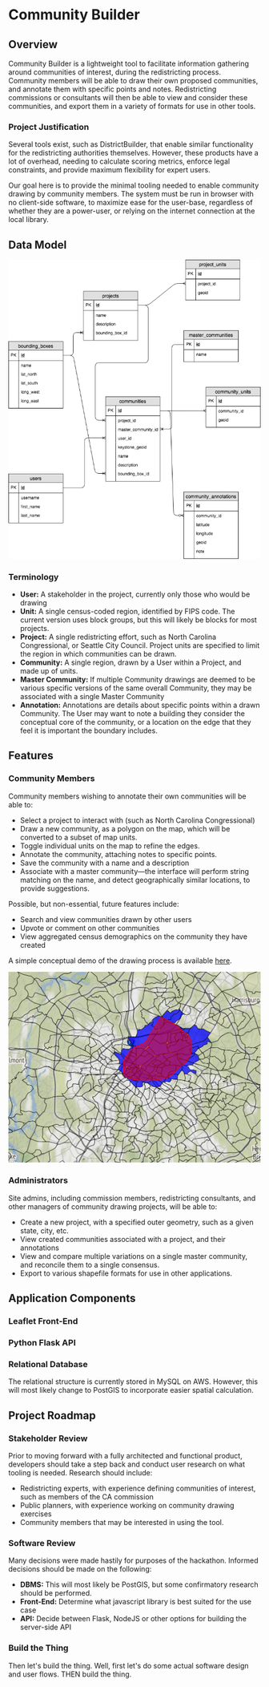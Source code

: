 # Community Builder

## Overview

Community Builder is a lightweight tool to facilitate information gathering around communities of interest, during the redistricting process. Community members will be able to draw their own proposed communities, and annotate them with specific points and notes. Redistricting commissions or consultants will then be able to view and consider these communities, and export them in a variety of formats for use in other tools.

### Project Justification

Several tools exist, such as DistrictBuilder, that enable similar functionality for the redistricting authorities themselves. However, these products have a lot of overhead, needing to calculate scoring metrics, enforce legal constraints, and provide maximum flexibility for expert users.

Our goal here is to provide the minimal tooling needed to enable community drawing by community members. The system must be run in browser with no client-side software, to maximize ease for the user-base, regardless of whether they are a power-user, or relying on the internet connection at the local library.

## Data Model

![Data Model](img/community-builder.png)

### Terminology

- **User:** A stakeholder in the project, currently only those who would be drawing 
- **Unit:** A single census-coded region, identified by FIPS code. The current version uses block groups, but this will likely be blocks for most projects.
- **Project:** A single redistricting effort, such as North Carolina Congressional, or Seattle City Council. Project units are specified to limit the region in which communities can be drawn.
- **Community:** A single region, drawn by a User within a Project, and made up of units.
- **Master Community:** If multiple Community drawings are deemed to be various specific versions of the same overall Community, they may be associated with a single Master Community
- **Annotation:** Annotations are details about specific points within a drawn Community. The User may want to note a building they consider the conceptual core of the community, or a location on the edge that they feel it is important the boundary includes.


## Features

### Community Members

Community members wishing to annotate their own communities will be able to:

- Select a project to interact with (such as North Carolina Congressional)
- Draw a new community, as a polygon on the map, which will be converted to a subset of map units.
- Toggle individual units on the map to refine the edges.
- Annotate the community, attaching notes to specific points.
- Save the community with a name and a description
- Associate with a master community—the interface will perform string matching on the name, and detect geographically similar locations, to provide suggestions.

Possible, but non-essential, future features include:

- Search and view communities drawn by other users
- Upvote or comment on other communities
- View aggregated census demographics on the community they have created

A simple conceptual demo of the drawing process is available [here](http://communitybuilder.bigdatalittledata.net/demo/demo.html).

![Map Demo](img/communitybuilderdemo2.png)

### Administrators

Site admins, including commission members, redistricting consultants, and other managers of community drawing projects, will be able to:

- Create a new project, with a specified outer geometry, such as a given state, city, etc.
- View created communities associated with a project, and their annotations
- View and compare multiple variations on a single master community, and reconcile them to a single consensus.
- Export to various shapefile formats for use in other applications.

## Application Components

### Leaflet Front-End

### Python Flask API

### Relational Database

The relational structure is currently stored in MySQL on AWS. However, this will most likely change to PostGIS to incorporate easier spatial calculation.

## Project Roadmap

### Stakeholder Review

Prior to moving forward with a fully architected and functional product, developers should take a step back and conduct user research on what tooling is needed. Research should include:

- Redistricting experts, with experience defining communities of interest, such as members of the CA commission
- Public planners, with experience working on community drawing exercises
- Community members that may be interested in using the tool.

### Software Review

Many decisions were made hastily for purposes of the hackathon. Informed decisions should be made on the following:

- **DBMS:** This will most likely be PostGIS, but some confirmatory research should be performed.
- **Front-End:** Determine what javascript library is best suited for the use case
- **API:** Decide between Flask, NodeJS or other options for building the server-side API

### Build the Thing

Then let's build the thing. Well, first let's do some actual software design and user flows. THEN build the thing.
